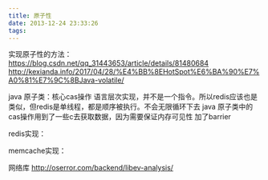 ```yaml
---
title: 原子性
date: 2013-12-24 23:33:26
tags:
---
```


实现原子性的方法：
https://blog.csdn.net/qq_31443653/article/details/81480684
http://kexianda.info/2017/04/28/%E4%BB%8EHotSpot%E6%BA%90%E7%A0%81%E7%9C%8BJava-volatile/

java 原子类：核心cas操作 语言层次实现，并不是一个指令。所以redis应该也是类似，但redis是单线程，都是顺序被执行。不会无限循环下去
java 原子类中的cas操作用到了一些c去获取数据，因为需要保证内存可见性 加了barrier

redis实现：

memcache实现：


网络库
http://oserror.com/backend/libev-analysis/






